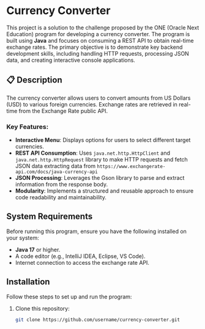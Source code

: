 # Currency Converter

This project is a solution to the challenge proposed by the ONE (Oracle Next Education) program for developing a currency converter. The program is built using **Java** and focuses on consuming a REST API to obtain real-time exchange rates. The primary objective is to demonstrate key backend development skills, including handling HTTP requests, processing JSON data, and creating interactive console applications.

## 📋 Description

The currency converter allows users to convert amounts from US Dollars (USD) to various foreign currencies. Exchange rates are retrieved in real-time from the Exchange Rate public API.

### Key Features:
- **Interactive Menu**: Displays options for users to select different target currencies.
- **REST API Consumption**: Uses `java.net.http.HttpClient` and `java.net.http.HttpRequest` library to make HTTP requests and fetch JSON data extracting data from `https://www.exchangerate-api.com/docs/java-currency-api`
- **JSON Processing**: Leverages the Gson library to parse and extract information from the response body.
- **Modularity**: Implements a structured and reusable approach to ensure code readability and maintainability.

## System Requirements

Before running this program, ensure you have the following installed on your system:
- **Java 17** or higher.
- A code editor (e.g., IntelliJ IDEA, Eclipse, VS Code).
- Internet connection to access the exchange rate API.

## Installation

Follow these steps to set up and run the program:

1. Clone this repository:
   ```bash
   git clone https://github.com/username/currency-converter.git
